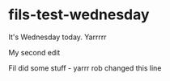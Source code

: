 fils-test-wednesday
===================

It's Wednesday today. Yarrrrr

My second edit

Fil did some stuff - yarrr
rob changed this line